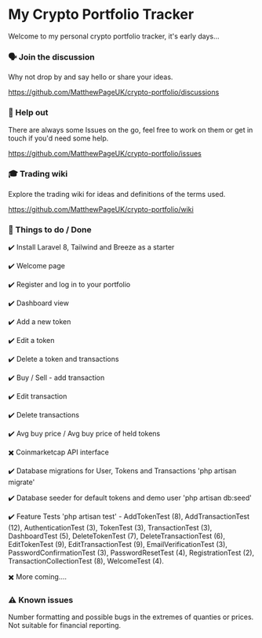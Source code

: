 # My Crypto Portfolio Tracker

Welcome to my personal crypto portfolio tracker, it's early days...

### :speaking_head: Join the discussion

Why not drop by and say hello or share your ideas.

https://github.com/MatthewPageUK/crypto-portfolio/discussions

### :hammer: Help out

There are always some Issues on the go, feel free to work on them or get in touch if you'd need some help.

https://github.com/MatthewPageUK/crypto-portfolio/issues

### :mortar_board: Trading wiki

Explore the trading wiki for ideas and definitions of the terms used.

https://github.com/MatthewPageUK/crypto-portfolio/wiki

### :pencil: Things to do / Done

:heavy_check_mark: Install Laravel 8, Tailwind and Breeze as a starter

:heavy_check_mark: Welcome page

:heavy_check_mark: Register and log in to your portfolio

:heavy_check_mark: Dashboard view

:heavy_check_mark: Add a new token

:heavy_check_mark: Edit a token

:heavy_check_mark: Delete a token and transactions

:heavy_check_mark: Buy / Sell - add transaction

:heavy_check_mark: Edit transaction

:heavy_check_mark: Delete transactions

:heavy_check_mark: Avg buy price / Avg buy price of held tokens

:heavy_multiplication_x: Coinmarketcap API interface

:heavy_check_mark: Database migrations for User, Tokens and Transactions 'php artisan migrate'

:heavy_check_mark: Database seeder for default tokens and demo user 'php artisan db:seed'

:heavy_check_mark: Feature Tests 'php artisan test' - AddTokenTest (8), 
AddTransactionTest (12), 
AuthenticationTest (3), 
TokenTest (3), 
TransactionTest (3), 
DashboardTest (5), 
DeleteTokenTest (7), 
DeleteTransactionTest (6), 
EditTokenTest (9), 
EditTransactionTest (9), 
EmailVerificationTest (3), 
PasswordConfirmationTest (3), 
PasswordResetTest (4), 
RegistrationTest (2), 
TransactionCollectionTest (8), 
WelcomeTest (4).

:heavy_multiplication_x: More coming....

### :warning: Known issues

Number formatting and possible bugs in the extremes of quanties or prices. Not suitable for financial reporting.




